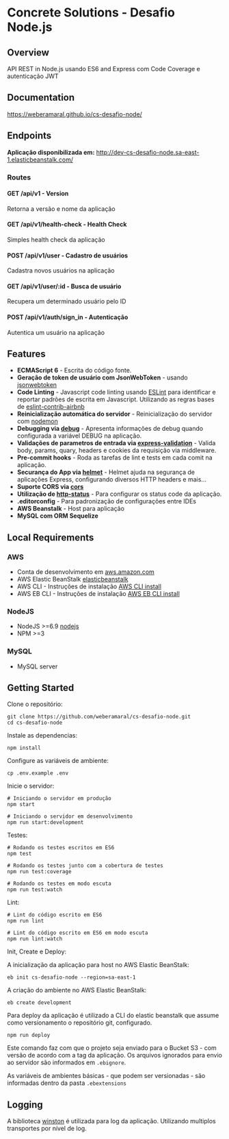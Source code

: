# Concrete Solutions - Desafio Node.js

## Overview
API REST in Node.js usando ES6 and Express com Code Coverage e autenticação JWT

## Documentation
https://weberamaral.github.io/cs-desafio-node/

## Endpoints

**Aplicação disponibilizada em:**
http://dev-cs-desafio-node.sa-east-1.elasticbeanstalk.com/

### Routes

#### GET  /api/v1 - Version
Retorna a versão e nome da aplicação

#### GET /api/v1/health-check - Health Check
Simples health check da aplicação

#### POST /api/v1/user - Cadastro de usuários
Cadastra novos usuários na aplicação

#### GET /api/v1/user/:id - Busca de usuário
Recupera um determinado usuário pelo ID

#### POST /api/v1/auth/sign_in - Autenticação
Autentica um usuário na aplicação

## Features

* **ECMAScript 6** - Escrita do código fonte.
* **Geração de token de usuário com JsonWebToken** - usando [jsonwebtoken](https://www.npmjs.com/package/jsonwebtoken)
* **Code Linting** - Javascript code linting usando [ESLint](http://eslint.org/) para identificar e reportar padrões de 
escrita em Javascript. Utilizando as regras bases de [eslint-contrib-airbnb](https://github.com/airbnb/javascript/tree/master/packages/eslint-config-airbnb)
* **Reinicialização automática do servidor** - Reinicialização do servidor com [nodemon](https://github.com/remy/nodemon)
* **Debugging via [debug](https://www.npmjs.com/package/debug)** - Apresenta informações de debug quando configurada a 
variável DEBUG na aplicação.
* **Validações de parametros de entrada via [express-validation](https://www.npmjs.com/package/express-validation)** - Valida
body, params, quary, headers e cookies da requisição via middleware.
* **Pre-commit hooks** - Roda as tarefas de lint e tests em cada comit na aplicação.
* **Securança do App via [helmet](https://github.com/helmetjs/helmet)** - Helmet ajuda na segurança de aplicações Express, configurando
diversos HTTP headers e mais...
* **Suporte CORS via [cors](https://github.com/expressjs/cors)** 
* **Utilização de [http-status](https://www.npmjs.com/package/http-status)** - Para configurar os status code da aplicação.
* **.editorconfig** - Para padronização de configurações entre IDEs
* **AWS Beanstalk** - Host para aplicação
* **MySQL com ORM Sequelize**

## Local Requirements

### AWS
* Conta de desenvolvimento em [aws.amazon.com](aws.amazon.com)
* AWS Elastic BeanStalk [elasticbeanstalk](https://aws.amazon.com/pt/elasticbeanstalk/)
* AWS CLI - Instruções de instalação [AWS CLI install](http://docs.aws.amazon.com/cli/latest/userguide/installing.html)
* AWS EB CLI - Instruções de instalação [AWS EB CLI install](http://docs.aws.amazon.com/elasticbeanstalk/latest/dg/eb-cli3-install.html)

### NodeJS
* NodeJS >=6.9 [nodejs](https://nodejs.org/en/)
* NPM >=3

### MySQL
* MySQL server

## Getting Started
Clone o repositório:
```
git clone https://github.com/weberamaral/cs-desafio-node.git
cd cs-desafio-node
```

Instale as dependencias:
```
npm install
```

Configure as variáveis de ambiente:
```
cp .env.example .env
```

Inicie o servidor:
```
# Iniciando o servidor em produção
npm start

# Iniciando o servidor em desenvolvimento
npm run start:development
```

Testes:
```
# Rodando os testes escritos em ES6
npm test

# Rodando os testes junto com a cobertura de testes
npm run test:coverage

# Rodando os testes em modo escuta
npm run test:watch
```

Lint:
```
# Lint do código escrito em ES6
npm run lint

# Lint do código escrito em ES6 em modo escuta
npm run lint:watch
```

Init, Create e Deploy:

A inicialização da aplicação para host no AWS Elastic BeanStalk:

```
eb init cs-desafio-node --region=sa-east-1
```

A criação do ambiente no AWS Elastic BeanStalk:

```
eb create development 
```

Para deploy da aplicação é utilizado a CLI do elastic beanstalk que assume como versionamento o repositório git, 
configurado.

```
npm run deploy
```

Este comando faz com que o projeto seja enviado para o Bucket S3 - com versão de acordo com a tag da aplicação.
Os arquivos ignorados para envio ao servidor são informados em `.ebignore`.

As variáveis de ambientes básicas - que podem ser versionadas - são informadas dentro da pasta `.ebextensions`

## Logging
A biblioteca [winston](https://www.npmjs.com/package/winston) é utilizada para log da aplicação. Utilizando 
multiplos transportes por nível de log.
